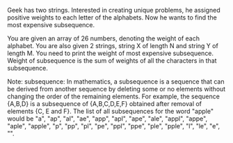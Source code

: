 Geek has two strings. Interested in creating unique problems, he assigned positive weights to each letter of the alphabets. 
Now he wants to find the most expensive subsequence.

You are given an array of 26 numbers, denoting the weight of each alphabet. You are also given 2 strings, string X of length N and string Y of length M. You need to print the weight of most expensive subsequence. Weight of subsequence is the sum of weights of all the characters in that subsequence.

Note: subsequence: In mathematics, a subsequence is a sequence that can be derived from another sequence by deleting some or no elements without changing the order of the remaining elements. For example, the sequence {A,B,D} is a subsequence of {A,B,C,D,E,F} obtained after removal of elements {C, E and F}. 
The list of all subsequences for the word "apple" would be "a", "ap", "al", "ae", "app", "apl", "ape", "ale", "appl", "appe", "aple", "apple", "p", "pp", "pl", "pe", "ppl", "ppe", "ple", "pple", "l", "le", "e", "".